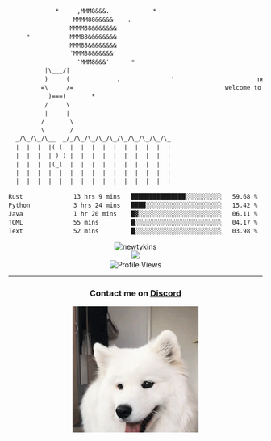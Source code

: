 ```txt
             *     ,MMM8&&&.            *
                  MMMM88&&&&&    .
                 MMMM88&&&&&&&
     *           MMM88&&&&&&&&
                 MMM88&&&&&&&&
                 'MMM88&&&&&&'
                   'MMM8&&&'      *
          |\___/|
          )     (             .              '                       newty.dev
         =\     /=                                          welcome to my github page (:
           )===(       *
          /     \
          |     |
         /       \
         \       /
  _/\_/\_/\__  _/_/\_/\_/\_/\_/\_/\_/\_/\_/\_
  |  |  |  |( (  |  |  |  |  |  |  |  |  |  |
  |  |  |  | ) ) |  |  |  |  |  |  |  |  |  |
  |  |  |  |(_(  |  |  |  |  |  |  |  |  |  |
  |  |  |  |  |  |  |  |  |  |  |  |  |  |  |
  |  |  |  |  |  |  |  |  |  |  |  |  |  |  |
```

<!--START_SECTION:waka-->

```txt
Rust              13 hrs 9 mins   ███████████████░░░░░░░░░░   59.68 %
Python            3 hrs 24 mins   ████░░░░░░░░░░░░░░░░░░░░░   15.42 %
Java              1 hr 20 mins    █▓░░░░░░░░░░░░░░░░░░░░░░░   06.11 %
TOML              55 mins         █░░░░░░░░░░░░░░░░░░░░░░░░   04.17 %
Text              52 mins         █░░░░░░░░░░░░░░░░░░░░░░░░   03.98 %
```

<!--END_SECTION:waka-->

<div align="center">
    <img src="https://github-readme-stats.vercel.app/api?username=newtykins&show_icons=true&locale=en&theme=dark&hide_border=true&count_private=true&custom_title=My%20Stats&line_height=25" alt="newtykins" width="420"> <br/>
    <img src="https://github-readme-streak-stats.herokuapp.com?user=newtykins&hide_border=true&date_format=M%20j%5B%2C%20Y%5D&theme=dark" width="420"> <br/>
    <img src="https://komarev.com/ghpvc/?username=newtykins&style=for-the-badge&color=b28dff" alt="Profile Views">
    <hr />
    <h3>Contact me on <a href="https://discord.gg/brEhN5Y7YK">Discord</a></h3>
    <img src="dog.gif" height="250">
</div>

